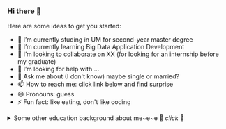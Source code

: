 ### Hi there 👋



Here are some ideas to get you started:

- 🔭 I’m currently studing in UM for second-year master degree
- 🌱 I’m currently learning Big Data Application Development
- 👯 I’m looking to collaborate on  XX (for looking for an internship before my graduate)
- 🤔 I’m looking for help with ...
- 💬 Ask me about (I don't know) maybe single or married?
- 📫 How to reach me: click link below and find surprise
- 😄 Pronouns: guess 
- ⚡ Fun fact: like eating, don't like coding




<details>
  <summary>Some other education background about me~e~e 🔭 <em>click</em>  🔭</summary>
  <br>


![](https://tva1.sinaimg.cn/large/0081Kckwgy1gk7bmkr0nwj31ay0hu418.jpg)


 <p>
  <a href="https://profile-summary-for-github.com/user/liu-hongyang" target="_blank" >
    <img src="https://tva1.sinaimg.cn/large/0081Kckwgy1gk9kk3eysrj313m0u0n9j.jpg" />
  </a>
 
</p>
